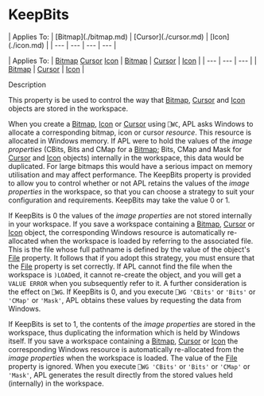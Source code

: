 




<h1 class="heading"><span class="name">KeepBits</span></h1>
| Applies To: | [Bitmap](./bitmap.md) | [Cursor](./cursor.md) | [Icon](./icon.md) |
| --- | --- | --- | ---  |

| Applies To: | [Bitmap](./bitmap.md) [Cursor](./cursor.md) [Icon](./icon.md) | [Bitmap](./bitmap.md) | [Cursor](./cursor.md) | [Icon](./icon.md) |
| --- | --- | ---  |
| [Bitmap](./bitmap.md) | [Cursor](./cursor.md) | [Icon](./icon.md) |


Description


This property is be used to control the way that [Bitmap](./bitmap.md), [Cursor](./cursor.md) and [Icon](./icon.md) objects are stored in the workspace.


When you create a [Bitmap](./bitmap.md), [Icon](./icon.md) or [Cursor](./cursor.md) using `⎕WC`, APL asks Windows to allocate a corresponding bitmap, icon or cursor *resource*. This resource is allocated in Windows memory. If APL were to hold the values of the *image properties* (CBits, Bits and CMap for a [Bitmap](./bitmap.md); Bits, CMap and Mask for [Cursor](./cursor.md) and [Icon](./icon.md) objects) internally in the workspace, this data would be duplicated. For large bitmaps this would have a serious impact on memory utilisation and may affect performance. The KeepBits property is provided to allow you to control whether or not APL retains the values of the *image properties* in the workspace, so that you can choose a strategy to suit your configuration and requirements. KeepBits may take the value 0 or 1.


If KeepBits is 0 the values of the *image properties* are not stored internally in your workspace. If you save a workspace containing a [Bitmap](./bitmap.md), [Cursor](./cursor.md) or [Icon](./icon.md) object, the corresponding Windows resource is automatically re-allocated when the workspace is loaded by referring to the associated file. This is the file whose full pathname is defined by the value of the object's [File](file.md) property. It follows that if you adopt this strategy, you must ensure that the [File](file.md) property is set correctly. If APL cannot find the file when the workspace is `)LOAD`ed, it cannot re-create the object, and you will get a `VALUE ERROR` when you subsequently refer to it. A further consideration is the effect on `⎕WG`. If KeepBits is 0, and you execute `⎕WG 'CBits'` or `'Bits'` or `'CMap'` or `'Mask'`, APL obtains these values by requesting the data from Windows.


If KeepBits is set to 1, the contents of the *image properties* are stored in the workspace, thus duplicating the information which is held by Windows itself. If you save a workspace containing a [Bitmap](./bitmap.md), [Cursor](./cursor.md) or [Icon](./icon.md) the corresponding Windows resource is automatically re-allocated from the *image properties* when the workspace is loaded. The value of the [File](file.md) property is ignored. When you execute `⎕WG 'CBits'` or `'Bits'` or `'CMap'` or `'Mask'`, APL generates the result directly from the stored values held (internally) in the workspace.




